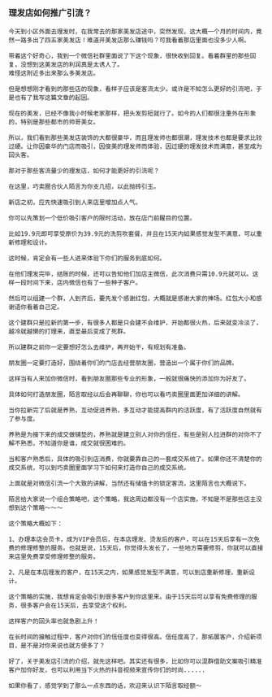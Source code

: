 ### 理发店如何推广引流？

    今天到小区外面去理发时，在我常去的那家美发店途中，突然发现，这大概一个月的时间内，竟然一路多出了四五家美发店！难道开美发店那么赚钱吗？可我看着那店里面也没多少人啊。

    带着这个好奇心，我到一个微信社群里面说了下这个现象，很快收到回复。看着群里的那些回复，没想到这美发店的利润真是太诱人了。
    难怪这附近多出来那么多美发店。

    但是想想刚才看到的那些店的现象，看样子应该是客流太少。或许是不知怎么更好的引流吧，于是也有了我写这篇文章的起因。

    现在的美发，已经不像我小时候老家那样，把头发剪短就行了。如今的人们都很注重外在形象的，特别是那些都市的帅哥美女。

    所以，我们看到那些美发店装饰的大都很豪华，而且理发师也都很潮，理发技术也都是要求比较过硬。让你因豪华的门店而吸引，因俊美的理发师而体验，因过硬的理发技术而满意，甚至成为回头客。
    
    那对于那些客流量少的理发店，如何才能更好的引流呢？

    在这里，巧卖圈合伙人陌言为你支几招，以此抛砖引玉。

    新店之初，应先快速吸引到人来店里增加点人气。

    你可以先策划一个低价吸引客户的限时活动，放在店门前醒目的位置。

    比如19.9元即可享受原价为39.9元的洗剪吹套餐，并且在15天内如果感觉发型不满意，可以重新修理和设计。
    
    这时候，肯定会有一些人进来体验下你们的服务到底如何。

    在他们理发完毕，结账的时候，还可以告知他们加店主微信，此次消费只需10.9元就可以。这样一段时间下来，店内微信也有了一些种子客户。

    然后可以组建一个群，人到齐后，要先发个感谢红包，大概就是感谢大家的捧场。红包大小和感谢语你看着自己定。

    这个建群只是拉新的第一步，有很多人都是只会建不会维护，开始都很火热，后来就变冷淡了，越冷就越懒的打理来，直至最后变成了死群。

    所以建群之前你一定要想好怎么去维护，再开始干，有规划有准备。

    朋友圈一定要打造好，围绕着你们的门店去经营朋友圈，营造出一个属于你们的品牌。

    这样当有人来加你微信时，看到朋友圈那些专业的形象，一般就很痛快的添加你为好友了。

    具体如何打造朋友圈，陌言取经以后会再聊聊，你也可以看巧卖圈里面更加详细的讲解。

    当你拉新完了后就是养熟，互动促进养熟，多互动才能提高群内的活跃度，有了活跃度自然就有了参与度。

    养熟是为接下来的成交做铺垫的，养熟就是建立别人对你的信任，有些是别人拉进群的对你不了解不熟悉，不知道你是谁，成交就很困难的。
    
    当和客户熟悉后，具体的吸引到店消费，你就要靠自己的一套成交系统了。如果你还不清楚你的成交系统，可以到巧卖圈里面学习下如何来打造你自己的成交系统。

    上面就是对微信引流一个大致的讲解，当然还有储值卡的锁定客流，这里陌言也大概说下。

    陌言给大家说一个组合策略吧，这个策略，我这周边都没有一个店实施，不知是不是那些店主没想到这个策略～～～

    这个策略大概如下：
    
    1、办理本店会员卡，成为VIP会员后，在本店理发、烫发后的客户，可以在15天后享有一次免费的修理修整的服务。也就是说，15天后，你觉得头发长了，一些地方需要修剪，你就可以直接来店里免费享受修理修整的服务。

    2、凡是在本店理发的客户，在15天之内，如果感觉发型不满意，可以到店重新修理，重新设计。

    这个策略的实施，我想肯定会吸引到很多客户到你这里来。由于15天后可以享有免费修理的服务，很多客户会在15天后，去享受这个权利。
    
    这样客户的回头率也就急剧上升！

    在长时间的接触过程中，客户对你们的信任度也变得很高。信任度高了，那拓展客户，介绍新项目，是不是对你来说也就方便多了？

    好了，关于美发店引流的介绍，就先这样吧。其实还有很多，比如你可以混群借助文案吸引精准客户加你好友，也可以利用当下火热的抖音视频来宣传你们的时尚......

    如果你看了，感觉学到了那么一点东西的话，欢迎来认识下陌言取经额～ 









